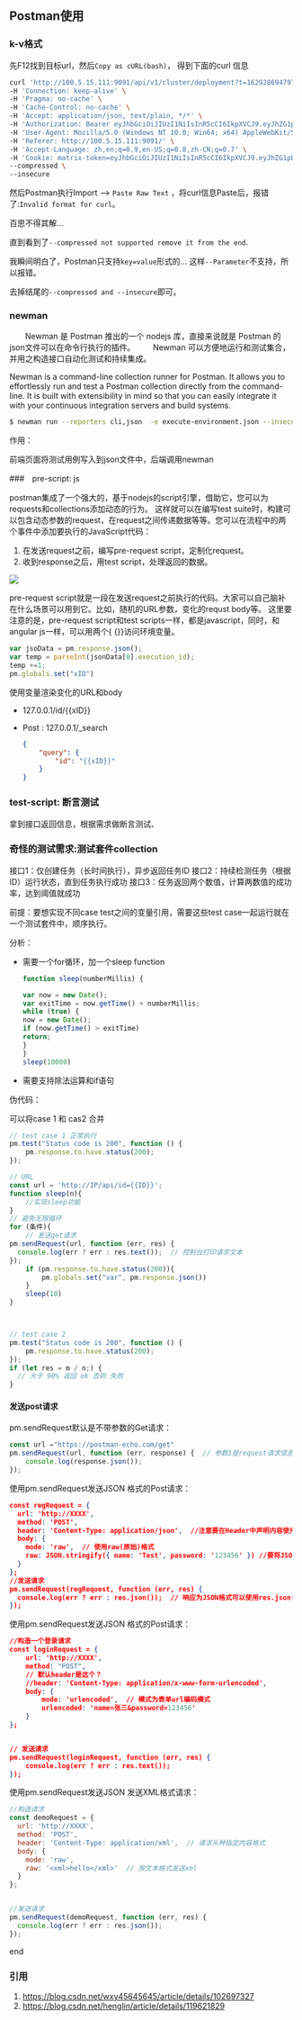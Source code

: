 ## Postman使用

### k-v格式

先F12找到目标url，然后`Copy as cURL(bash)`， 得到下面的curl 信息

```bash
curl 'http://100.5.15.111:9091/api/v1/cluster/deployment?t=1629286947976' \
-H 'Connection: keep-alive' \
-H 'Pragma: no-cache' \
-H 'Cache-Control: no-cache' \
-H 'Accept: application/json, text/plain, */*' \
-H 'Authorization: Bearer eyJhbGciOiJIUzI1NiIsInR5cCI6IkpXVCJ9.eyJhZG1pbiI6dHJ1ZSwiZXhwIjoxNjI5MzEzNDIwLCJuYW1lIjoieTE0OTg4In0.mOb01uCpwwkzuVZiPIlB3HOjCcywJaiOucaP_3TL2Y4' \
-H 'User-Agent: Mozilla/5.0 (Windows NT 10.0; Win64; x64) AppleWebKit/537.36 (KHTML, like Gecko) Chrome/92.0.4515.159 Safari/537.36' \
-H 'Referer: http://100.5.15.111:9091/' \
-H 'Accept-Language: zh,en;q=0.9,en-US;q=0.8,zh-CN;q=0.7' \
-H 'Cookie: matrix-token=eyJhbGciOiJIUzI1NiIsInR5cCI6IkpXVCJ9.eyJhZG1pbiI6dHJ1ZSwiZXhwIjoxNjI5MzEzNDIwLCJuYW1lIjoieTE0OTg4In0.mOb01uCpwwkzuVZiPIlB3HOjCcywJaiOucaP_3TL2Y4' \
--compressed \
--insecure
```

然后Postman执行Import --> `Paste Raw Text` ，将curl信息Paste后，报错了:`Invalid format for curl`。

百思不得其解...

直到看到了`--compressed not supported remove it from the end`.

我瞬间明白了，Postman只支持`key=value`形式的... 这样`--Parameter`不支持，所以报错。

去掉结尾的`--compressed and --insecure`即可。

### newman

　　Newman 是 Postman 推出的一个 nodejs 库，直接来说就是 Postman 的json文件可以在命令行执行的插件。
　　Newman 可以方便地运行和测试集合，并用之构造接口自动化测试和持续集成。

Newman is a command-line collection runner for Postman. It allows you to effortlessly run and test a Postman collection directly from the command-line. It is built with extensibility in mind so that you can easily integrate it with your continuous integration servers and build systems.

```bash
$ newman run --reporters cli,json  -e execute-environment.json --insecure --timeout-request 30000 --reporter-json-export execute-result.json  execute-collections.json > execute-log.log


```

作用：

前端页面将测试用例写入到json文件中，后端调用newman

###　pre-script: js

postman集成了一个强大的，基于nodejs的script引擎，借助它，您可以为requests和collections添加动态的行为。  这样就可以在编写test suite时，构建可以包含动态参数的request，在request之间传递数据等等。您可以在流程中的两个事件中添加要执行的JavaScript代码：  

1. 在发送request之前，编写pre-request script，定制化request。 
2.  收到response之后，用test script，处理返回的数据。

![](https://image-1300760561.cos.ap-beijing.myqcloud.com/bgyq-blog/postman-script.png)

pre-request script就是一段在发送request之前执行的代码。大家可以自己脑补在什么场景可以用到它。比如，随机的URL参数，变化的requst body等。  这里要注意的是，pre-request script和test scripts一样，都是javascript，同时，和angular js一样，可以用两个{ {}}访问环境变量。 

```js
var jsoData = pm.response.json();
var temp = parseInt(jsonData[0].execution_id);
temp +=1;
pm.globals.set("xID")
```

使用变量渲染变化的URL和body

* 127.0.0.1/id/{{xID}}

* Post : 127.0.0.1/_search

  ```json
  {
      "query": {
          "id": "{{xID}}"
      }
  }
  ```

  

### test-script: 断言测试

拿到接口返回信息，根据需求做断言测试、

### 奇怪的测试需求:测试套件collection

接口1：仅创建任务（长时间执行），异步返回任务ID
接口2：持续检测任务（根据ID）运行状态，直到任务执行成功
接口3：任务返回两个数值，计算两数值的成功率，达到阈值就成功

前提：要想实现不同case test之间的变量引用，需要这些test case一起运行就在一个测试套件中，顺序执行。

分析：

* 需要一个for循环，加一个sleep function

  ```js
  function sleep(numberMillis) {
  
  var now = new Date();
  var exitTime = now.getTime() + numberMillis;
  while (true) {
  now = new Date();
  if (now.getTime() > exitTime)
  return;
  }
  }
  sleep(10000)
  ```

* 需要支持除法运算和if语句

伪代码：

可以将case 1 和 cas2 合并

```js
// test case 1 正常执行
pm.test("Status code is 200", function () {
    pm.response.to.have.status(200);
});

// URL 
const url = 'http://IP/api/id={{ID}}';
function sleep(n){
    //实现sleep功能
}
// 避免无限循环
for (条件){
    // 发送get请求
pm.sendRequest(url, function (err, res) {
  console.log(err ? err : res.text());  // 控制台打印请求文本
});
    if (pm.response.to.have.status(200)){
        pm.globals.set("var", pm.response.json())
    }
    sleep(10)
}



// test case 2
pm.test("Status code is 200", function () {
    pm.response.to.have.status(200);
});
if (let res = m / n;) {
  // 大于 90% 返回 ok 否则 失败
}
```

#### 发送post请求

pm.sendRequest默认是不带参数的Get请求：
```js
const url ="https://postman-echo.com/get"
pm.sendRequest(url, function (err, response) {  // 参数1是request请求信息，参数2是请求回调返回的数据。
    console.log(response.json());
});
```
使用pm.sendRequest发送JSON 格式的Post请求：
```json
const regRequest = {
  url: 'http://XXXX',
  method: 'POST',
  header: 'Content-Type: application/json',  //注意要在Header中声明内容使用的类型
  body: {
    mode: 'raw',  // 使用raw(原始)格式
    raw: JSON.stringify({ name: 'Test', password: '123456' }) //要将JSON对象转为文本发送
  }
};
//发送请求
pm.sendRequest(regRequest, function (err, res) {
  console.log(err ? err : res.json());  // 响应为JSON格式可以使用res.json()获取到JSON对象
});
```

使用pm.sendRequest发送JSON 格式的Post请求：
```json
//构造一个登录请求
const loginRequest = {
    url: 'http://XXXX',
    method: "POST",
    // 默认header是这个？
    //header: 'Content-Type: application/x-www-form-urlencoded', 
    body: {
        mode: 'urlencoded',  // 模式为表单url编码模式
        urlencoded: 'name=张三&password=123456'
    }
};


// 发送请求
pm.sendRequest(loginRequest, function (err, res) {
    console.log(err ? err : res.text());
});
```
使用pm.sendRequest发送JSON 发送XML格式请求：
```js
//构造请求
const demoRequest = {
  url: 'http://XXXX',
  method: 'POST',
  header: 'Content-Type: application/xml',  // 请求头种指定内容格式
  body: {
    mode: 'raw',
    raw: '<xml>hello</xml>'  // 按文本格式发送xml
  }
};


//发送请求
pm.sendRequest(demoRequest, function (err, res) {
  console.log(err ? err : res.json());
});
```

end

### 引用

1. https://blog.csdn.net/wxy45645645/article/details/102697327
1. https://blog.csdn.net/henglin/article/details/119621829
